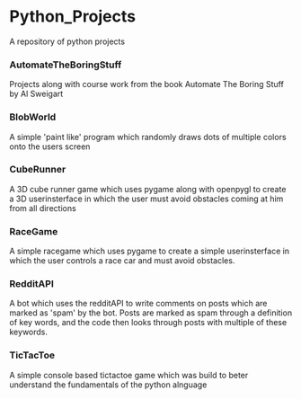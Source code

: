 # Python_Projects
A repository of python projects

### AutomateTheBoringStuff
Projects along with course work from the book Automate The Boring Stuff by Al Sweigart

### BlobWorld
A simple 'paint like' program which randomly draws dots of multiple colors onto the users screen

### CubeRunner
A 3D cube runner game which uses pygame along with openpygl to create a 3D userinsterface in which the user must avoid obstacles coming at him from all directions	

### RaceGame
A simple racegame which uses pygame to create a simple userinsterface in which the user controls
a race car and must avoid obstacles. 

### RedditAPI
A bot which uses the redditAPI to write comments on posts which are marked as 'spam' by the bot.
Posts are marked as spam through a definition of key words, and the code then looks through posts
with multiple of these keywords. 

### TicTacToe
A simple console based tictactoe game which was build to beter understand the fundamentals of the
python alnguage

